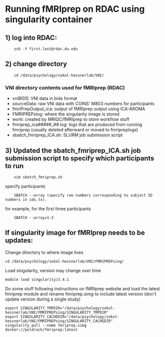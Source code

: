 # Running fMRIprep on RDAC using singularity container


## 1) log into RDAC:
		ssh -Y first.last@rdac.du.edu


## 2) change directory
		cd /data/psychology/sokol-hessnerlab/VNI/

### VNI directory contents used for fMRIprep (RDAC)
-	vniBIDS: VNI data in bids format
-	sourceData:  raw VNI data with COINS' M803 numbers for participants
-	fmriPrepOutput_ica: output of fMRIprep output using ICA-AROMA
-	FMRIPREPsing: where the singularity image is stored 
-	work: created by MRIQC/fMRIprep to store workflow stuff
-	fmriprep_ica#####_##.log: logs that are produced from running fmriprep (usually deleted afterward or moved to fmripreplogs)
-	sbatch_fmriprep_ICA.sh: SLURM job submission script

## 3) Updated the sbatch_fmriprep_ICA.sh job submission script to specify which participants to run
		vim sbatch_fmriprep.sh

specify participants 
		
		SBATCH --array (specify row numbers corresponding to subject ID numbers in ids.tx). 
for example, for the first three participants
		
		SBATCH --array=1-3 



## If singularity image for fMRIprep needs to be updates: 
Change directory to where image lives
	
	cd /data/psychology/sokol-hessnerlab/VNI/FMRIPREPsing/ 
Load singularity, version may change over time
	
	module load singularity/3.4.1 

Do some stuff following instructions on fMRIprep website and load the latest fmriprep module and rename fmriprep.simg to include latest version (don't update version during a single study)

	export SINGULARITY_TMPDIR="/data/psychology/sokol-hessnerlab/VNI/FMRIPREPsing/SINGULARITY_TMPDIR"
	export SINGULARITY_CACHEDIR="/data/psychology/sokol-hessnerlab/VNI/FMRIPREPsing/SINGULARITY_CACHEDIR"
	singularity pull --name fmriprep.simg docker://poldrack/fmriprep:latest 
	
	
